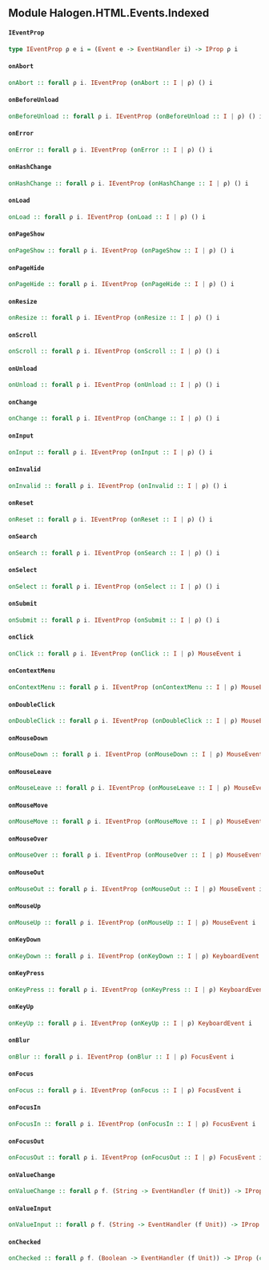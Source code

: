 ## Module Halogen.HTML.Events.Indexed

#### `IEventProp`

``` purescript
type IEventProp ρ e i = (Event e -> EventHandler i) -> IProp ρ i
```

#### `onAbort`

``` purescript
onAbort :: forall ρ i. IEventProp (onAbort :: I | ρ) () i
```

#### `onBeforeUnload`

``` purescript
onBeforeUnload :: forall ρ i. IEventProp (onBeforeUnload :: I | ρ) () i
```

#### `onError`

``` purescript
onError :: forall ρ i. IEventProp (onError :: I | ρ) () i
```

#### `onHashChange`

``` purescript
onHashChange :: forall ρ i. IEventProp (onHashChange :: I | ρ) () i
```

#### `onLoad`

``` purescript
onLoad :: forall ρ i. IEventProp (onLoad :: I | ρ) () i
```

#### `onPageShow`

``` purescript
onPageShow :: forall ρ i. IEventProp (onPageShow :: I | ρ) () i
```

#### `onPageHide`

``` purescript
onPageHide :: forall ρ i. IEventProp (onPageHide :: I | ρ) () i
```

#### `onResize`

``` purescript
onResize :: forall ρ i. IEventProp (onResize :: I | ρ) () i
```

#### `onScroll`

``` purescript
onScroll :: forall ρ i. IEventProp (onScroll :: I | ρ) () i
```

#### `onUnload`

``` purescript
onUnload :: forall ρ i. IEventProp (onUnload :: I | ρ) () i
```

#### `onChange`

``` purescript
onChange :: forall ρ i. IEventProp (onChange :: I | ρ) () i
```

#### `onInput`

``` purescript
onInput :: forall ρ i. IEventProp (onInput :: I | ρ) () i
```

#### `onInvalid`

``` purescript
onInvalid :: forall ρ i. IEventProp (onInvalid :: I | ρ) () i
```

#### `onReset`

``` purescript
onReset :: forall ρ i. IEventProp (onReset :: I | ρ) () i
```

#### `onSearch`

``` purescript
onSearch :: forall ρ i. IEventProp (onSearch :: I | ρ) () i
```

#### `onSelect`

``` purescript
onSelect :: forall ρ i. IEventProp (onSelect :: I | ρ) () i
```

#### `onSubmit`

``` purescript
onSubmit :: forall ρ i. IEventProp (onSubmit :: I | ρ) () i
```

#### `onClick`

``` purescript
onClick :: forall ρ i. IEventProp (onClick :: I | ρ) MouseEvent i
```

#### `onContextMenu`

``` purescript
onContextMenu :: forall ρ i. IEventProp (onContextMenu :: I | ρ) MouseEvent i
```

#### `onDoubleClick`

``` purescript
onDoubleClick :: forall ρ i. IEventProp (onDoubleClick :: I | ρ) MouseEvent i
```

#### `onMouseDown`

``` purescript
onMouseDown :: forall ρ i. IEventProp (onMouseDown :: I | ρ) MouseEvent i
```

#### `onMouseLeave`

``` purescript
onMouseLeave :: forall ρ i. IEventProp (onMouseLeave :: I | ρ) MouseEvent i
```

#### `onMouseMove`

``` purescript
onMouseMove :: forall ρ i. IEventProp (onMouseMove :: I | ρ) MouseEvent i
```

#### `onMouseOver`

``` purescript
onMouseOver :: forall ρ i. IEventProp (onMouseOver :: I | ρ) MouseEvent i
```

#### `onMouseOut`

``` purescript
onMouseOut :: forall ρ i. IEventProp (onMouseOut :: I | ρ) MouseEvent i
```

#### `onMouseUp`

``` purescript
onMouseUp :: forall ρ i. IEventProp (onMouseUp :: I | ρ) MouseEvent i
```

#### `onKeyDown`

``` purescript
onKeyDown :: forall ρ i. IEventProp (onKeyDown :: I | ρ) KeyboardEvent i
```

#### `onKeyPress`

``` purescript
onKeyPress :: forall ρ i. IEventProp (onKeyPress :: I | ρ) KeyboardEvent i
```

#### `onKeyUp`

``` purescript
onKeyUp :: forall ρ i. IEventProp (onKeyUp :: I | ρ) KeyboardEvent i
```

#### `onBlur`

``` purescript
onBlur :: forall ρ i. IEventProp (onBlur :: I | ρ) FocusEvent i
```

#### `onFocus`

``` purescript
onFocus :: forall ρ i. IEventProp (onFocus :: I | ρ) FocusEvent i
```

#### `onFocusIn`

``` purescript
onFocusIn :: forall ρ i. IEventProp (onFocusIn :: I | ρ) FocusEvent i
```

#### `onFocusOut`

``` purescript
onFocusOut :: forall ρ i. IEventProp (onFocusOut :: I | ρ) FocusEvent i
```

#### `onValueChange`

``` purescript
onValueChange :: forall ρ f. (String -> EventHandler (f Unit)) -> IProp (value :: I | ρ) (f Unit)
```

#### `onValueInput`

``` purescript
onValueInput :: forall ρ f. (String -> EventHandler (f Unit)) -> IProp (value :: I | ρ) (f Unit)
```

#### `onChecked`

``` purescript
onChecked :: forall ρ f. (Boolean -> EventHandler (f Unit)) -> IProp (checked :: I | ρ) (f Unit)
```


